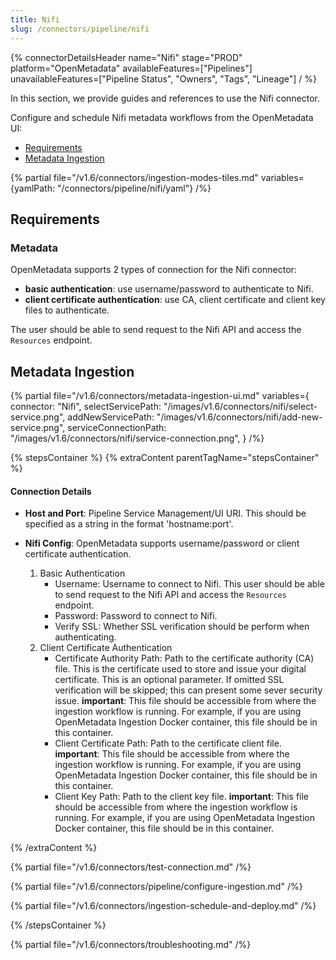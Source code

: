 ```yaml
---
title: Nifi
slug: /connectors/pipeline/nifi
---
```


{% connectorDetailsHeader
name="Nifi"
stage="PROD"
platform="OpenMetadata"
availableFeatures=["Pipelines"]
unavailableFeatures=["Pipeline Status", "Owners", "Tags", "Lineage"]
/ %}

In this section, we provide guides and references to use the Nifi connector.

Configure and schedule Nifi metadata workflows from the OpenMetadata UI:

- [Requirements](#requirements)
- [Metadata Ingestion](#metadata-ingestion)

{% partial file="/v1.6/connectors/ingestion-modes-tiles.md" variables={yamlPath: "/connectors/pipeline/nifi/yaml"} /%}

## Requirements

### Metadata
OpenMetadata supports 2 types of connection for the Nifi connector:
- **basic authentication**: use username/password to authenticate to Nifi. 
- **client certificate authentication**: use CA, client certificate and client key files to authenticate.

The user should be able to send request to the Nifi API and access the `Resources` endpoint.

## Metadata Ingestion

{% partial 
  file="/v1.6/connectors/metadata-ingestion-ui.md" 
  variables={
    connector: "Nifi", 
    selectServicePath: "/images/v1.6/connectors/nifi/select-service.png",
    addNewServicePath: "/images/v1.6/connectors/nifi/add-new-service.png",
    serviceConnectionPath: "/images/v1.6/connectors/nifi/service-connection.png",
} 
/%}

{% stepsContainer %}
{% extraContent parentTagName="stepsContainer" %}

#### Connection Details

- **Host and Port**: Pipeline Service Management/UI URI. This should be specified as a string in the format 'hostname:port'.  

- **Nifi Config**: OpenMetadata supports username/password or client certificate authentication.
    1. Basic Authentication
        - Username: Username to connect to Nifi. This user should be able to send request to the Nifi API and access the `Resources` endpoint.
        - Password: Password to connect to Nifi.
        - Verify SSL: Whether SSL verification should be perform when authenticating.
    2. Client Certificate Authentication
        - Certificate Authority Path: Path to the certificate authority (CA) file. This is the certificate used to store and issue your digital certificate. This is an optional parameter. If omitted SSL verification will be skipped; this can present some sever security issue.
        **important**: This file should be accessible from where the ingestion workflow is running. For example, if you are using OpenMetadata Ingestion Docker container, this file should be in this container.
        - Client Certificate Path: Path to the certificate client file.
        **important**: This file should be accessible from where the ingestion workflow is running. For example, if you are using OpenMetadata Ingestion Docker container, this file should be in this container.
        - Client Key Path: Path to the client key file.
        **important**: This file should be accessible from where the ingestion workflow is running. For example, if you are using OpenMetadata Ingestion Docker container, this file should be in this container.

{% /extraContent %}

{% partial file="/v1.6/connectors/test-connection.md" /%}

{% partial file="/v1.6/connectors/pipeline/configure-ingestion.md" /%}

{% partial file="/v1.6/connectors/ingestion-schedule-and-deploy.md" /%}

{% /stepsContainer %}

{% partial file="/v1.6/connectors/troubleshooting.md" /%}
